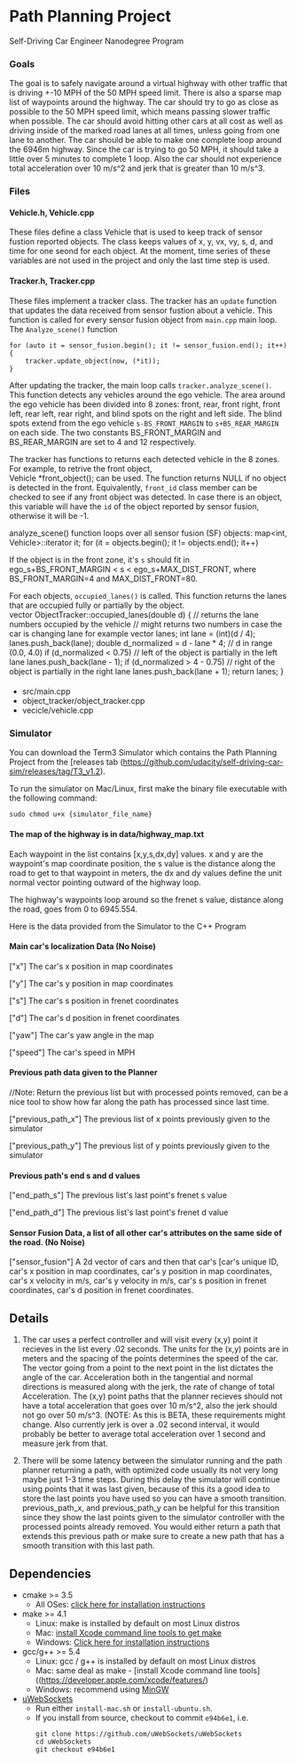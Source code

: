 # Path Planning Project
Self-Driving Car Engineer Nanodegree Program
   

### Goals
The goal is to safely navigate around a virtual highway with other traffic that is driving +-10 MPH of the 50 MPH speed limit. There is also a sparse map list of waypoints around the highway. The car should try to go as close as possible to the 50 MPH speed limit, which means passing slower traffic when possible. The car should avoid hitting other cars at all cost as well as driving inside of the marked road lanes at all times, unless going from one lane to another. The car should be able to make one complete loop around the 6946m highway. Since the car is trying to go 50 MPH, it should take a little over 5 minutes to complete 1 loop. Also the car should not experience total acceleration over 10 m/s^2 and jerk that is greater than 10 m/s^3.

### Files
#### Vehicle.h, Vehicle.cpp
These files define a class Vehicle that is used to keep track of sensor fustion reported objects. The class keeps values of x, y, vx, vy, s, d, and time for one seond for each object. At the moment, time series of these variables are not used in the project and only the last time step is used.

#### Tracker.h, Tracker.cpp
These files implement a tracker class. The tracker has an `update` function that updates the data received from sensor fustion about a vehicle. This function is called for every sensor fusion object from `main.cpp` main loop. The `Analyze_scene()` function

    for (auto it = sensor_fusion.begin(); it != sensor_fusion.end(); it++)
    {
        tracker.update_object(now, (*it));
    }

After updating the tracker, the main loop calls `tracker.analyze_scene()`. This function detects any vehicles around the ego vehicle. The area around the ego vehicle has been divided into 8 zones: front, rear, front right, front left, rear left, rear right, and blind spots on the right and left side.
The blind spots extend from the ego vehicle `s-BS_FRONT_MARGIN` to `s+BS_REAR_MARGIN` on each side. The two constants BS_FRONT_MARGIN and BS_REAR_MARGIN are set to 4 and 12 respectively.

The tracker has functions to returns each detected vehicle in the 8 zones. For example, to retrive the front object,  
    Vehicle *front_object();
can be used. The function returns NULL if no object is detected in the front. Equivalently, `front_id` class member can be checked to see if any front object was detected. In case there is an object, this variable will have the `id` of the object reported by sensor fusion, otherwise it will be -1.

analyze_scene() function loops over all sensor fusion (SF) objects:
    map<int, Vehicle>::iterator it;
    for (it = objects.begin(); it != objects.end(); it++)

If the object is in the front zone, it's `s` should fit in ego_s+BS_FRONT_MARGIN < s < ego_s+MAX_DIST_FRONT, where BS_FRONT_MARGIN=4 and MAX_DIST_FRONT=80.

For each objects, `occupied_lanes()` is called. This function returns the lanes that are occupied fully or partially by the object.  
vector<int> ObjectTracker::occupied_lanes(double d)
   {
       // returns the lane numbers occupied by the vehicle
       // might returns two numbers in case the car is changing lane for example
       vector<int> lanes;
       int lane = (int)(d / 4);
       lanes.push_back(lane);
       double d_normalized = d - lane * 4; //  d in range (0.0, 4.0)
       if (d_normalized < 0.75)
           // left of the object is partially in the left lane
           lanes.push_back(lane - 1);
       if (d_normalized > 4 - 0.75)
           // right of the object is partially in the right lane
           lanes.push_back(lane + 1);
       return lanes;
   }

#### 

- src/main.cpp
- object_tracker/object_tracker.cpp
- vecicle/vehicle.cpp

### Simulator
You can download the Term3 Simulator which contains the Path Planning Project from the [releases tab (https://github.com/udacity/self-driving-car-sim/releases/tag/T3_v1.2).  

To run the simulator on Mac/Linux, first make the binary file executable with the following command:
```shell
sudo chmod u+x {simulator_file_name}
```

#### The map of the highway is in data/highway_map.txt
Each waypoint in the list contains  [x,y,s,dx,dy] values. x and y are the waypoint's map coordinate position, the s value is the distance along the road to get to that waypoint in meters, the dx and dy values define the unit normal vector pointing outward of the highway loop.

The highway's waypoints loop around so the frenet s value, distance along the road, goes from 0 to 6945.554.

Here is the data provided from the Simulator to the C++ Program

#### Main car's localization Data (No Noise)

["x"] The car's x position in map coordinates

["y"] The car's y position in map coordinates

["s"] The car's s position in frenet coordinates

["d"] The car's d position in frenet coordinates

["yaw"] The car's yaw angle in the map

["speed"] The car's speed in MPH

#### Previous path data given to the Planner

//Note: Return the previous list but with processed points removed, can be a nice tool to show how far along
the path has processed since last time. 

["previous_path_x"] The previous list of x points previously given to the simulator

["previous_path_y"] The previous list of y points previously given to the simulator

#### Previous path's end s and d values 

["end_path_s"] The previous list's last point's frenet s value

["end_path_d"] The previous list's last point's frenet d value

#### Sensor Fusion Data, a list of all other car's attributes on the same side of the road. (No Noise)

["sensor_fusion"] A 2d vector of cars and then that car's [car's unique ID, car's x position in map coordinates, car's y position in map coordinates, car's x velocity in m/s, car's y velocity in m/s, car's s position in frenet coordinates, car's d position in frenet coordinates. 

## Details

1. The car uses a perfect controller and will visit every (x,y) point it recieves in the list every .02 seconds. The units for the (x,y) points are in meters and the spacing of the points determines the speed of the car. The vector going from a point to the next point in the list dictates the angle of the car. Acceleration both in the tangential and normal directions is measured along with the jerk, the rate of change of total Acceleration. The (x,y) point paths that the planner recieves should not have a total acceleration that goes over 10 m/s^2, also the jerk should not go over 50 m/s^3. (NOTE: As this is BETA, these requirements might change. Also currently jerk is over a .02 second interval, it would probably be better to average total acceleration over 1 second and measure jerk from that.

2. There will be some latency between the simulator running and the path planner returning a path, with optimized code usually its not very long maybe just 1-3 time steps. During this delay the simulator will continue using points that it was last given, because of this its a good idea to store the last points you have used so you can have a smooth transition. previous_path_x, and previous_path_y can be helpful for this transition since they show the last points given to the simulator controller with the processed points already removed. You would either return a path that extends this previous path or make sure to create a new path that has a smooth transition with this last path.


## Dependencies

* cmake >= 3.5
  * All OSes: [click here for installation instructions](https://cmake.org/install/)
* make >= 4.1
  * Linux: make is installed by default on most Linux distros
  * Mac: [install Xcode command line tools to get make](https://developer.apple.com/xcode/features/)
  * Windows: [Click here for installation instructions](http://gnuwin32.sourceforge.net/packages/make.htm)
* gcc/g++ >= 5.4
  * Linux: gcc / g++ is installed by default on most Linux distros
  * Mac: same deal as make - [install Xcode command line tools]((https://developer.apple.com/xcode/features/)
  * Windows: recommend using [MinGW](http://www.mingw.org/)
* [uWebSockets](https://github.com/uWebSockets/uWebSockets)
  * Run either `install-mac.sh` or `install-ubuntu.sh`.
  * If you install from source, checkout to commit `e94b6e1`, i.e.
    ```
    git clone https://github.com/uWebSockets/uWebSockets 
    cd uWebSockets
    git checkout e94b6e1
    ```
